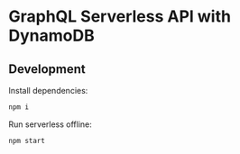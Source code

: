 # GraphQL Serverless API with DynamoDB

## Development

Install dependencies:

```sh
npm i
```

Run serverless offline:

```sh
npm start
```
